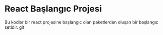 # React Başlangıc Projesi

Bu kodlar bir react projesine başlangıc olan paketlerden oluşan bir başlangıc setidir.
git
